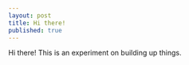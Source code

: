 ```yaml
---
layout: post
title: Hi there!
published: true
---
```


Hi there! This is an experiment on building up things.